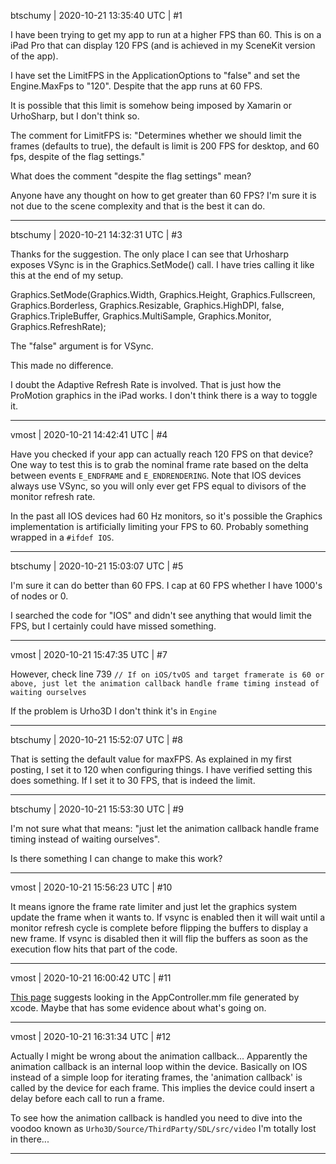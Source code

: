 btschumy | 2020-10-21 13:35:40 UTC | #1

I have been trying to get my app to run at a higher FPS than 60.  This is on a iPad Pro that can display 120 FPS (and is achieved in my SceneKit version of the app).

I have set the LimitFPS in the ApplicationOptions to "false" and set the Engine.MaxFps to "120".  Despite that the app runs at 60 FPS.

It is possible that this limit is somehow being imposed by Xamarin or UrhoSharp, but I don't think so.

The comment for LimitFPS is: 
"Determines whether we should limit the frames (defaults to true), the default is limit is 200 FPS for desktop, and 60 fps, despite of the flag settings."

What does the comment "despite the flag settings" mean?

Anyone have any thought on how to get greater than 60 FPS?  I'm sure it is not due to the scene complexity and that is the best it can do.

-------------------------

btschumy | 2020-10-21 14:32:31 UTC | #3

Thanks for the suggestion.  The only place  I can see that Urhosharp exposes VSync is in the Graphics.SetMode() call.  I have tries calling it like this at the end of my setup.

Graphics.SetMode(Graphics.Width, Graphics.Height, Graphics.Fullscreen, Graphics.Borderless, 
			                 Graphics.Resizable, Graphics.HighDPI, false, Graphics.TripleBuffer, 
			                 Graphics.MultiSample, Graphics.Monitor, Graphics.RefreshRate);

The "false" argument is for VSync.

This made no difference.

I doubt the Adaptive Refresh Rate is involved.  That is just how the ProMotion graphics in the iPad works.  I don't think there is a way to toggle it.

-------------------------

vmost | 2020-10-21 14:42:41 UTC | #4

Have you checked if your app can actually reach 120 FPS on that device? One way to test this is to grab the nominal frame rate based on the delta between events `E_ENDFRAME` and `E_ENDRENDERING`. Note that IOS devices always use VSync, so you will only ever get FPS equal to divisors of the monitor refresh rate.

In the past all IOS devices had 60 Hz monitors, so it's possible the Graphics implementation is artificially limiting your FPS to 60. Probably something wrapped in a `#ifdef IOS`.

-------------------------

btschumy | 2020-10-21 15:03:07 UTC | #5

I'm sure it can do better than 60 FPS.  I cap at 60 FPS whether I have 1000's of nodes or 0.  

I searched the code for "IOS" and didn't see anything that would limit the FPS, but I certainly could have missed something.

-------------------------

vmost | 2020-10-21 15:47:35 UTC | #7

However, check line 739 `// If on iOS/tvOS and target framerate is 60 or above, just let the animation callback handle frame timing instead of waiting ourselves`

If the problem is Urho3D I don't think it's in `Engine`

-------------------------

btschumy | 2020-10-21 15:52:07 UTC | #8

That is setting the default value for maxFPS.  As explained in my first posting,  I set it to 120 when configuring things.  I have verified setting this does something.   If I set it to 30 FPS, that is indeed the limit.

-------------------------

btschumy | 2020-10-21 15:53:30 UTC | #9

I'm not sure what that means: "just let the animation callback handle frame timing instead of waiting ourselves".

Is there something I can change to make this work?

-------------------------

vmost | 2020-10-21 15:56:23 UTC | #10

It means ignore the frame rate limiter and just let the graphics system update the frame when it wants to. If vsync is enabled then it will wait until a monitor refresh cycle is complete before flipping the buffers to display a new frame. If vsync is disabled then it will flip the buffers as soon as the execution flow hits that part of the code.

-------------------------

vmost | 2020-10-21 16:00:42 UTC | #11

[This page](https://answers.unity.com/questions/32841/is-it-possible-to-get-above-30-fps-on-an-ios-devic.html) suggests looking in the AppController.mm file generated by xcode. Maybe that has some evidence about what's going on.

-------------------------

vmost | 2020-10-21 16:31:34 UTC | #12

Actually I might be wrong about the animation callback... Apparently the animation callback is an internal loop within the device. Basically on IOS instead of a simple loop for iterating frames, the 'animation callback' is called by the device for each frame. This implies the device could insert a delay before each call to run a frame.

To see how the animation callback is handled you need to dive into the voodoo known as `Urho3D/Source/ThirdParty/SDL/src/video` I'm totally lost in there...

-------------------------


